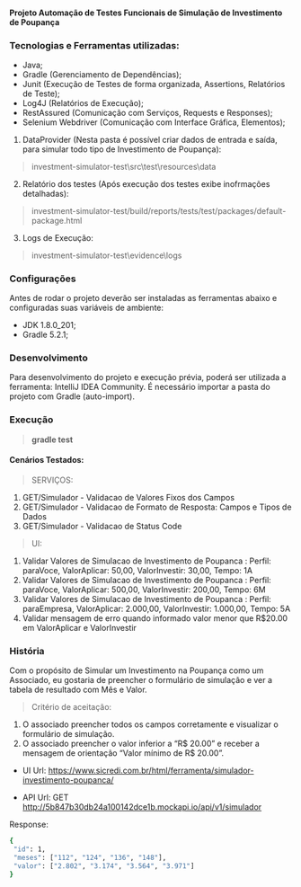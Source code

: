 #### Projeto Automação de Testes Funcionais de Simulação de Investimento de Poupança

### Tecnologias e Ferramentas utilizadas:
* Java;
* Gradle (Gerenciamento de Dependências);
* Junit (Execução de Testes de forma organizada, Assertions, Relatórios de Teste);
* Log4J (Relatórios de Execução);
* RestAssured (Comunicação com Serviços, Requests e Responses);
* Selenium Webdriver (Comunicação com Interface Gráfica, Elementos);

1. DataProvider (Nesta pasta é possível criar dados de entrada e saída, para simular todo tipo de Investimento de Poupança):
> investment-simulator-test\src\test\resources\data

2. Relatório dos testes (Após execução dos testes exibe inofrmações detalhadas):
> investment-simulator-test/build/reports/tests/test/packages/default-package.html

3. Logs de Execução:
> investment-simulator-test\evidence\logs

### Configurações
Antes de rodar o projeto deverão ser instaladas as ferramentas abaixo e configuradas suas variáveis de ambiente:
* JDK 1.8.0_201;
* Gradle 5.2.1;

### Desenvolvimento
Para desenvolvimento do projeto e execução prévia, poderá ser utilizada a ferramenta: IntelliJ IDEA Community.
É necessário importar a pasta do projeto com Gradle (auto-import).

### Execução
> **gradle test**

#### Cenários Testados:

> SERVIÇOS:
1. GET/Simulador - Validacao de Valores Fixos dos Campos
2. GET/Simulador - Validacao de Formato de Resposta: Campos e Tipos de Dados
3. GET/Simulador - Validacao de Status Code


> UI:
1. Validar Valores de Simulacao de Investimento de Poupanca : Perfil: paraVoce, ValorAplicar: 50,00, ValorInvestir: 30,00, Tempo: 1A
2. Validar Valores de Simulacao de Investimento de Poupanca : Perfil: paraVoce, ValorAplicar: 500,00, ValorInvestir: 200,00, Tempo: 6M
3. Validar Valores de Simulacao de Investimento de Poupanca : Perfil: paraEmpresa, ValorAplicar: 2.000,00, ValorInvestir: 1.000,00, Tempo: 5A
4. Validar mensagem de erro quando informado valor menor que R$20.00 em ValorAplicar e ValorInvestir


### História
Com o propósito de Simular um Investimento na Poupança como um Associado, eu gostaria de preencher o formulário de simulação e ver a tabela de resultado com Mês e Valor.

> Critério de aceitação:
1. O associado preencher todos os campos corretamente e visualizar o formulário de simulação.
2. O associado preencher o valor inferior a “R$ 20.00” e receber a mensagem de orientação “Valor mínimo de R$ 20.00”.

* UI Url:
https://www.sicredi.com.br/html/ferramenta/simulador-investimento-poupanca/

* API Url:
GET http://5b847b30db24a100142dce1b.mockapi.io/api/v1/simulador

Response:

```sh
{
 "id": 1,
 "meses": ["112", "124", "136", "148"],
 "valor": ["2.802", "3.174", "3.564", "3.971"]
}
```